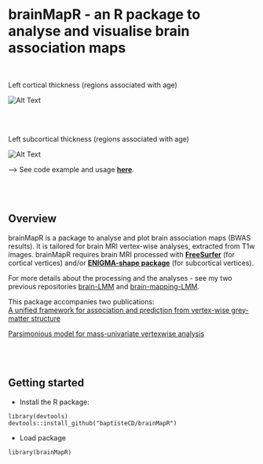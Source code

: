# brainMapR - an R package to analyse and visualise brain association maps
 
<br>

Left cortical thickness (regions associated with age)

![Alt Text](https://github.com/baptisteCD/brainMapR/blob/main/lh_thickness.gif)

<br><br>

Left subcortical thickness (regions associated with age)

![Alt Text](https://github.com/baptisteCD/brainMapR/blob/main/lh_thick_combined.gif)


--> See code example and usage [**here**](https://baptistecd.github.io/Brain-Mapping-LMM/RR_9_Extractresults_RealPhenotypes.html).

<br><br>
Overview
--------

brainMapR is a package to analyse and plot brain association maps (BWAS results). It is tailored for brain MRI vertex-wise analyses, extracted from T1w images. brainMapR requires brain MRI processed with [**FreeSurfer**](https://surfer.nmr.mgh.harvard.edu/) (for cortical vertices) and/or [**ENIGMA-shape package**](https://enigma.ini.usc.edu/ongoing/enigma-shape-analysis/) (for subcortical vertices). 

For more details about the processing and the analyses - see my two previous repositories [brain-LMM](https://baptistecd.github.io/Brain-LMM/) and [brain-mapping-LMM](https://baptistecd.github.io/Brain-Mapping-LMM/).
 
This package accompanies two publications:   
[A unified framework for association and prediction from vertex-wise grey-matter structure](https://onlinelibrary.wiley.com/doi/full/10.1002/hbm.25109)

[Parsimonious model for mass-univariate vertexwise analysis](https://doi.org/10.1117/1.JMI.9.5.052404)
 
<br><br>
Getting started   
-------- 

- Install the R package:
```
library(devtools)
devtools::install_github("baptisteCD/brainMapR")
```
- Load package
```
library(brainMapR)
```